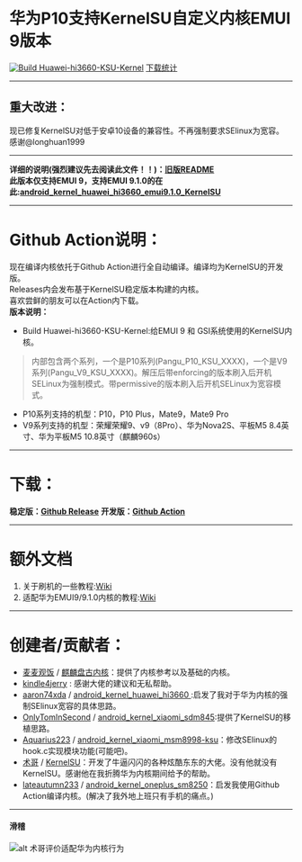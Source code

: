 # 华为P10支持KernelSU自定义内核EMUI 9版本  
[![Build Huawei-hi3660-KSU-Kernel](https://github.com/Coconutat/android_kernel_huawei_vtr_emui9_KernelSU/actions/workflows/build-huawei-hi3660-KSU-kernel.yml/badge.svg)](https://github.com/Coconutat/android_kernel_huawei_vtr_emui9_KernelSU/actions/workflows/build-huawei-hi3660-KSU-kernel.yml)
[下载统计](https://gra.caldis.me/?url=https://github.com/Coconutat/android_kernel_huawei_vtr_emui9_KernelSU)
   
***
## 重大改进：  
现已修复KernelSU对低于安卓10设备的兼容性。不再强制要求SElinux为宽容。   
感谢@longhuan1999   
***
**详细的说明(强烈建议先去阅读此文件！！)：[旧版README](README_OLD.md)**  
**此版本仅支持EMUI 9，支持EMUI 9.1.0的在此:[android_kernel_huawei_hi3660_emui9.1.0_KernelSU](https://github.com/Coconutat/android_kernel_huawei_hi3660_emui9.1.0_KernelSU)**  
***
# Github Action说明：
现在编译内核依托于Github Action进行全自动编译。编译均为KernelSU的开发版。  
Releases内会发布基于KernelSU稳定版本构建的内核。  
喜欢尝鲜的朋友可以在Action内下载。  
**版本说明：**
+ Build Huawei-hi3660-KSU-Kernel:给EMUI 9 和 GSI系统使用的KernelSU内核。  
 > 内部包含两个系列，一个是P10系列(Pangu_P10_KSU_XXXX)，一个是V9系列(Pangu_V9_KSU_XXXX)。解压后带enforcing的版本刷入后开机SELinux为强制模式。带permissive的版本刷入后开机SELinux为宽容模式。  

 + P10系列支持的机型：P10，P10 Plus，Mate9，Mate9 Pro  
 + V9系列支持的机型：荣耀荣耀9、v9（8Pro）、华为Nova2S、平板M5 8.4英寸、华为平板M5 10.8英寸（麒麟960s）
***  

# 下载：  
**稳定版：[Github Release](https://github.com/Coconutat/android_kernel_huawei_vtr_emui9_KernelSU/releases)**
**开发版：[Github Action](https://github.com/Coconutat/android_kernel_huawei_vtr_emui9_KernelSU/actions)**  

***
# 额外文档
1. 关于刷机的一些教程:[Wiki](https://github.com/Coconutat/HuaweiP10-GSI-And-Modify-Tutorial/wiki)  
2. 适配华为EMUI9/9.1.0内核的教程:[Wiki](https://github.com/Coconutat/HuaweiP10-GSI-And-Modify-Or-Support-KernelSU-Tutorial/wiki/7.KernelSU%E9%80%82%E9%85%8DEMUI9%E6%88%969.1.0%E7%B3%BB%E7%BB%9F%E7%9A%84%E5%86%85%E6%A0%B8)  

***  
# 创建者/贡献者： 
 + [麦麦观饭](https://github.com/maimaiguanfan) / [麒麟盘古内核](https://github.com/maimaiguanfan/android_kernel_huawei_hi3660/)：提供了内核参考以及基础的内核。 
 + [kindle4jerry](https://github.com/kindle4jerry) : 感谢大佬的建议和无私帮助。  
 + [aaron74xda](https://github.com/aaron74xda) / [android_kernel_huawei_hi3660
](https://github.com/aaron74xda/android_kernel_huawei_hi3660):启发了我对于华为内核的强制SElinux宽容的具体思路。
 + [OnlyTomInSecond](https://github.com/OnlyTomInSecond) / [android_kernel_xiaomi_sdm845](https://github.com/OnlyTomInSecond/android_kernel_xiaomi_sdm845):提供了KernelSU的移植思路。  
 + [Aquarius223](https://github.com/Aquarius223) / [android_kernel_xiaomi_msm8998-ksu](https://github.com/sticpaper/android_kernel_xiaomi_msm8998-ksu)：修改SElinux的hook.c实现模块功能(可能吧)。  
 + [术哥](https://github.com/tiann) / [KernelSU](https://github.com/tiann)：开发了牛逼闪闪的各种炫酷东东的大佬。没有他就没有KernelSU。感谢他在我折腾华为内核期间给予的帮助。  
 + [lateautumn233](https://github.com/lateautumn233) / [android_kernel_oneplus_sm8250](https://github.com/lateautumn233/android_kernel_oneplus_sm8250)：启发我使用Github Action编译内核。(解决了我外地上班只有手机的痛点。)

***
#### 滑稽  
![alt 术哥评价适配华为内核行为](https://s1.ax1x.com/2023/03/29/ppgmvo4.png)

